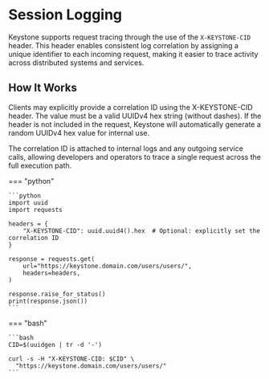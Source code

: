 # Session Logging

Keystone supports request tracing through the use of the `X-KEYSTONE-CID` header.
This header enables consistent log correlation by assigning a unique identifier to each incoming request, making it easier to trace activity across distributed systems and services.

## How It Works

Clients may explicitly provide a correlation ID using the X-KEYSTONE-CID header.
The value must be a valid UUIDv4 hex string (without dashes).
If the header is not included in the request, Keystone will automatically generate a random UUIDv4 hex value for internal use.

The correlation ID is attached to internal logs and any outgoing service calls, allowing developers and operators to trace a single request across the full execution path.

=== "python"

    ```python
    import uuid
    import requests
    
    headers = {
        "X-KEYSTONE-CID": uuid.uuid4().hex  # Optional: explicitly set the correlation ID
    }
    
    response = requests.get(
        url="https://keystone.domain.com/users/users/",
        headers=headers,
    )
    
    response.raise_for_status()
    print(response.json())
    ```
=== "bash"

    ```bash
    CID=$(uuidgen | tr -d '-')
    
    curl -s -H "X-KEYSTONE-CID: $CID" \
      "https://keystone.domain.com/users/users/"
    ```
